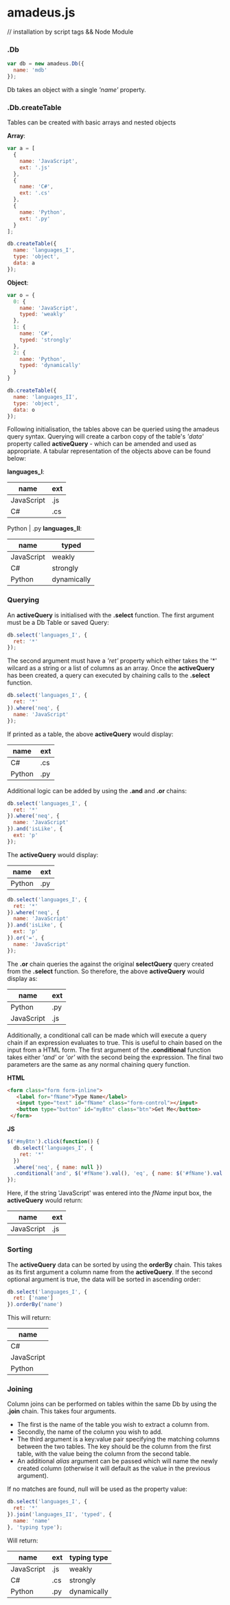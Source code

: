 # amadeus.js

// installation by script tags && Node Module

### .Db

  ```javascript
  var db = new amadeus.Db({
    name: 'mdb'
  });
  ```
  Db takes an object with a single *'name'* property.
  
### .Db.createTable

  Tables can be created with basic arrays and nested objects
  
  **Array**:
  
  ```javascript
  var a = [
    { 
      name: 'JavaScript',
      ext: '.js'
    },
    { 
      name: 'C#',
      ext: '.cs'
    },
    { 
      name: 'Python',
      ext: '.py'
    }
  ];
  
  db.createTable({
    name: 'languages_I',
    type: 'object',
    data: a
  });
  ```
  
  **Object**:
  
  ```javascript
  var o = {
    0: {
      name: 'JavaScript',
      typed: 'weakly'
    },
    1: {
      name: 'C#',
      typed: 'strongly'
    },
    2: {
      name: 'Python',
      typed: 'dynamically'
    }
  }
  
  db.createTable({
    name: 'languages_II',
    type: 'object',
    data: o
  });
  ```
  
  Following initialisation, the tables above can be queried using the amadeus query syntax. Querying will create a carbon copy of the table's *'data'* property called **activeQuery** - which can be amended and used as appropriate. A tabular representation of the objects above can be found below:
  
  **languages_I**:
  
  name | ext
  ----- | -----
  JavaScript | .js
  C# | .cs

  Python | .py
 **languages_II**:
  
  name | typed
  ----- | -----
  JavaScript | weakly
  C# | strongly
  Python | dynamically

### Querying

  An **activeQuery** is initialised with the **.select** function. The first argument must be a Db Table or saved Query:
  
  ```javascript
  db.select('languages_I', {
    ret: '*'
  });
  ```
  
  The second argument must have a *'ret'* property which either takes the '\*' wilcard as a string or a list of columns as an array. Once the **activeQuery** has been created, a query can executed by chaining calls to the **.select** function.
  
  ```javascript
  db.select('languages_I', {
    ret: '*'
  }).where('neq', {
    name: 'JavaScript'
  });
  ```
  
  If printed as a table, the above **activeQuery** would display:
  
  name | ext
  ----- | -----
  C# | .cs
  Python | .py
  
  Additional logic can be added by using the **.and** and **.or** chains:
  
  ```javascript
  db.select('languages_I', {
    ret: '*'
  }).where('neq', {
    name: 'JavaScript'
  }).and('isLike', {
    ext: 'p'
  });
  ```
  The **activeQuery** would display:
  
  name | ext
  ----- | -----
  Python | .py

  ```javascript
  db.select('languages_I', {
    ret: '*'
  }).where('neq', {
    name: 'JavaScript'
  }).and('isLike', {
    ext: 'p'
  }).or('=', {
    name: 'JavaScript'
  });
  ```
  
  The **.or** chain queries the against the original **selectQuery** query created from the **.select** function. So therefore, the above **activeQuery** would display as: 
  
  name | ext
  ----- | -----
  Python | .py
  JavaScript | .js

  Additionally, a conditional call can be made which will execute a query chain if an expression evaluates to true. This is useful to chain based on the input from a HTML form. The first argument of the **.conditional** function takes either *'and'* or *'or'* with the second being the expression. The final two parameters are the same as any normal chaining query function.
  
  **HTML**
   ```html
  <form class="form form-inline">
	  <label for="fName">Type Name</label>
	  <input type="text" id="fName" class="form-control"></input>
	  <button type="button" id="myBtn" class="btn">Get Me</button>
	</form>
  ```
  **JS**
  ```javascript
  $('#myBtn').click(function() {
    db.select('languages_I', {
      ret: '*'
    })
    .where('neq', { name: null })
    .conditional('and', $('#fName').val(), 'eq', { name: $('#fName').val() })
  });
  ```
  
  Here, if the string 'JavaScript' was entered into the *fName* input box, the **activeQuery** would return:
  
  name | ext
  ----- | -----
  JavaScript | .js
 
### Sorting
  
  The **activeQuery** data can be sorted by using the **orderBy** chain. This takes as its first argument a column name from the **activeQuery**. If the second optional argument is true, the data will be sorted in ascending order:
  
  ```javascript
  db.select('languages_I', {
    ret: ['name']
  }).orderBy('name')
  ```
  
  This will return:
  
  name | 
  ----- | 
  C# |
  JavaScript |
  Python |

### Joining

 Column joins can be performed on tables within the same Db by using the **.join** chain. This takes four arguments. 
 
 + The first is the name of the table you wish to extract a column from. 
 + Secondly, the name of the column you wish to add. 
 + The third argument is a key:value pair specifying the matching columns between the two tables. The key should be the column from the first table, with the value being the column from the second table. 
 + An additional *alias* argument can be passed which will name the newly created column (otherwise it will default as the value in the previous argument). 
  
 If no matches are found, null will be used as the property value:
 
 ```javascript
 db.select('languages_I', {
   ret: '*'
 }).join('languages_II', 'typed', {
   name: 'name'
 }, 'typing type');
 ```
 
 Will return:
 
 name | ext | typing type
  ----- | ----- | ----
  JavaScript | .js | weakly
  C# | .cs | strongly	
  Python | .py | dynamically
